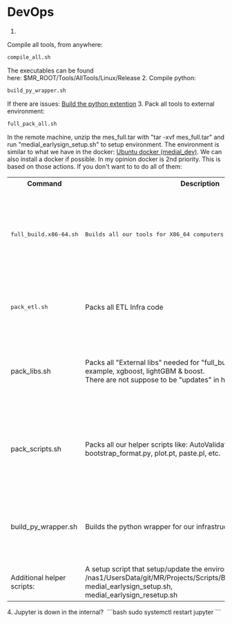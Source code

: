 # DevOps
1. 
Compile all tools, from anywhere:
```bash
compile_all.sh
```
The executables can be found here: $MR_ROOT/Tools/AllTools/Linux/Release
2. 
Compile python:
```bash
build_py_wrapper.sh
```
If there are issues: [Build the python extention](/Python/Medial's%20C++%20API%20in%20Python/Build%20the%20python%20extention)
3. 
Pack all tools to external environment:
```bash
full_pack_all.sh
```
In the remote machine, unzip the mes_full.tar with "tar -xvf mes_full.tar" and run "medial_earlysign_setup.sh" to setup environment.
The environment is similar to what we have in the docker: [Ubuntu docker (medial_dev)](Dockers/Ubuntu%20docker%20(medial_dev)). We can also install a docker if possible. In my opinion docker is 2nd priority.
This is based on those actions. If you don't want to to do all of them:
<table><tbody>
<tr>
<th>Command</th>
<th>Description</th>
<th>output path</th>
<th>Where to extract</th>
</tr>
<tr>
<td><pre>full_build.x86-64.sh</pre></td>
<td><pre>Builds all our tools for X86_64 computers: Flow, bootstrap_app, etc.</pre></td>
<td>/nas1/UsersData/git/MR/Tools/AllTools/Linux/Release/bin_apps.x86-64.tar.bz2</td>
<td><p>#copy to file to /earlysign/bins</p><p>cd /earlysign/bins</p><p>tar -xvf bin_apps.x86-64.tar.bz2</p></td>
</tr>
<tr>
<td><pre>pack_etl.sh</pre></td>
<td>Packs all ETL Infra code</td>
<td>/server/Linux/${USER%-*}/ETL.tar.bz2. USER might be: git if run from "<pre>full_pack_all.sh" or your username without "-internal"</pre></td>
<td>#copy to file to /earlysign/scripts<br/>cd /earlysign/scripts<br/>tar -xvf ETL.tar.bz2</td>
</tr>
<tr>
<td>pack_libs.sh</td>
<td>Packs all "External libs" needed for "full_build.x86-64.sh". For example, xgboost, lightGBM &amp; boost.<br/>There are not suppose to be "updates" in here.</td>
<td>/server/Linux/${USER%-*}/libs.tar.bz2. <span>USER might be: git if run from "</span><pre>full_pack_all.sh" or your username without "-internal"</pre></td>
<td><p>#copy to file to /earlysign/libs</p><p>cd /earlysign/libs</p><p>tar -xvf libs.tar.bz2</p></td>
</tr>
<tr>
<td>pack_scripts.sh</td>
<td>Packs all our helper scripts like: AutoValidation kits, bootstrap_format.py, plot.pt, paste.pl, etc.</td>
<td>/server/Linux/${USER%-*}/scripts.tar.bz2  <span>USER might be: git if run from "</span><pre>full_pack_all.sh" or your username without "-internal"</pre></td>
<td><p>#copy to file to /earlysign/scripts</p><p>cd /earlysign/scripts</p><p>tar -xvf scripts.tar.bz2</p></td>
</tr>
<tr>
<td>build_py_wrapper.sh</td>
<td>Builds the python wrapper for our infrastructure.</td>
<td>/server/Linux/${USER%-*}/PY.tar.bz2 <span>USER might be: git if run from "</span><pre>full_pack_all.sh" or your username without "-internal"</pre></td>
<td><p>#copy to file to /earlysign/libs</p><p>cd /earlysign/libs</p><p>tar -xvf PY.tar.bz2</p></td>
</tr>
<tr>
<td>Additional helper scripts:</td>
<td>A setup script that setup/update the environment: /nas1/UsersData/git/MR/Projects/Scripts/Bash-Scripts/usefull:<br/>medial_earlysign_setup.sh, <br/>medial_earlysign_resetup.sh</td>
<td><span><span>/nas1/UsersData/<span>${USER%-*}</span>/MR/Projects/Scripts/Bash-Scripts/usefull <br/><span>USER might be: git if run from "</span></span></span>full_pack_all.sh" or your username<br/> without "-internal"</td>
<td> </td>
</tr>
</tbody></table>
4. 
Jupyter is down in the internal? 
```bash
sudo systemctl restart jupyter
```
 
